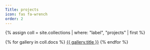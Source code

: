 ```yaml
---
Title: projects
icon: fas fa-wrench
order: 2
---
```


{% assign coll = site.collections | where: "label", "projects" | first %}

{% for gallery in coll.docs %}
<i class="fa-fw {{ gallery.icon }}"></i> <a href="{{ gallery.url | relative_url }}">{{ gallery.title }}</a>
{% endfor %}